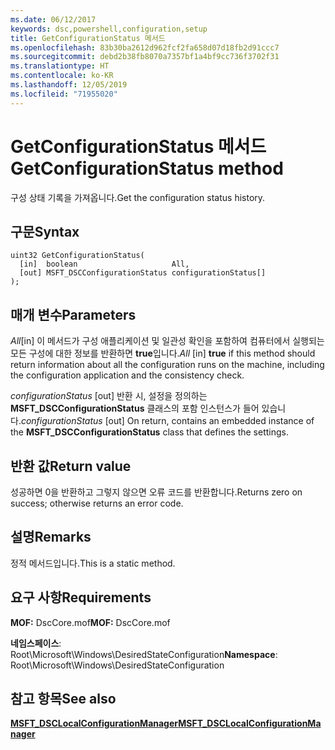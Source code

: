 ```yaml
---
ms.date: 06/12/2017
keywords: dsc,powershell,configuration,setup
title: GetConfigurationStatus 메서드
ms.openlocfilehash: 83b30ba2612d962fcf2fa658d07d18fb2d91ccc7
ms.sourcegitcommit: debd2b38fb8070a7357bf1a4bf9cc736f3702f31
ms.translationtype: HT
ms.contentlocale: ko-KR
ms.lasthandoff: 12/05/2019
ms.locfileid: "71955020"
---
```

# <a name="getconfigurationstatus-method"></a><span data-ttu-id="47d75-103">GetConfigurationStatus 메서드</span><span class="sxs-lookup"><span data-stu-id="47d75-103">GetConfigurationStatus method</span></span>

<span data-ttu-id="47d75-104">구성 상태 기록을 가져옵니다.</span><span class="sxs-lookup"><span data-stu-id="47d75-104">Get the configuration status history.</span></span>

## <a name="syntax"></a><span data-ttu-id="47d75-105">구문</span><span class="sxs-lookup"><span data-stu-id="47d75-105">Syntax</span></span>

```mof
uint32 GetConfigurationStatus(
  [in]  boolean                     All,
  [out] MSFT_DSCConfigurationStatus configurationStatus[]
);
```

## <a name="parameters"></a><span data-ttu-id="47d75-106">매개 변수</span><span class="sxs-lookup"><span data-stu-id="47d75-106">Parameters</span></span>

<span data-ttu-id="47d75-107">*All*\[in\] 이 메서드가 구성 애플리케이션 및 일관성 확인을 포함하여 컴퓨터에서 실행되는 모든 구성에 대한 정보를 반환하면 **true**입니다.</span><span class="sxs-lookup"><span data-stu-id="47d75-107">*All* \[in\] **true** if this method should return information about all the configuration runs on the machine, including the configuration application and the consistency check.</span></span>

<span data-ttu-id="47d75-108">*configurationStatus* \[out\] 반환 시, 설정을 정의하는 **MSFT_DSCConfigurationStatus** 클래스의 포함 인스턴스가 들어 있습니다.</span><span class="sxs-lookup"><span data-stu-id="47d75-108">*configurationStatus* \[out\] On return, contains an embedded instance of the **MSFT_DSCConfigurationStatus** class that defines the settings.</span></span>

## <a name="return-value"></a><span data-ttu-id="47d75-109">반환 값</span><span class="sxs-lookup"><span data-stu-id="47d75-109">Return value</span></span>

<span data-ttu-id="47d75-110">성공하면 0을 반환하고 그렇지 않으면 오류 코드를 반환합니다.</span><span class="sxs-lookup"><span data-stu-id="47d75-110">Returns zero on success; otherwise returns an error code.</span></span>

## <a name="remarks"></a><span data-ttu-id="47d75-111">설명</span><span class="sxs-lookup"><span data-stu-id="47d75-111">Remarks</span></span>

<span data-ttu-id="47d75-112">정적 메서드입니다.</span><span class="sxs-lookup"><span data-stu-id="47d75-112">This is a static method.</span></span>

## <a name="requirements"></a><span data-ttu-id="47d75-113">요구 사항</span><span class="sxs-lookup"><span data-stu-id="47d75-113">Requirements</span></span>

<span data-ttu-id="47d75-114">**MOF:** DscCore.mof</span><span class="sxs-lookup"><span data-stu-id="47d75-114">**MOF:** DscCore.mof</span></span>

<span data-ttu-id="47d75-115">**네임스페이스**: Root\Microsoft\Windows\DesiredStateConfiguration</span><span class="sxs-lookup"><span data-stu-id="47d75-115">**Namespace**: Root\Microsoft\Windows\DesiredStateConfiguration</span></span>

## <a name="see-also"></a><span data-ttu-id="47d75-116">참고 항목</span><span class="sxs-lookup"><span data-stu-id="47d75-116">See also</span></span>

[<span data-ttu-id="47d75-117">**MSFT_DSCLocalConfigurationManager**</span><span class="sxs-lookup"><span data-stu-id="47d75-117">**MSFT_DSCLocalConfigurationManager**</span></span>](msft-dsclocalconfigurationmanager.md)
